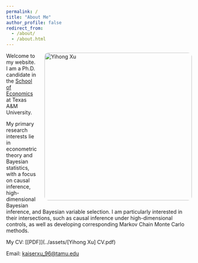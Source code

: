```yaml
---
permalink: /
title: "About Me"
author_profile: false
redirect_from: 
  - /about/
  - /about.html
---
```


<div style="float: right; margin-left: 20px; margin-bottom: 10px;">
  <img src="/images/hp_yihong.png" alt="Yihong Xu" width="400px" style="border-radius: 10px;">
</div>

Welcome to my website. I am a Ph.D. candidate in the [School of Economics](https://artsci.tamu.edu/economics/index.html) at Texas A&M University.

My primary research interests lie in econometric theory and Bayesian statistics, with a focus on causal inference, high-dimensional Bayesian inference, and Bayesian variable selection. I am particularly interested in their intersections, such as causal inference under high-dimensional controls, as well as developing corresponding Markov Chain Monte Carlo methods.

My CV: [[PDF]](../assets/[Yihong Xu] CV.pdf)

Email: [kaiserxu_96@tamu.edu](mailto:kaiserxu_96@tamu.edu)
